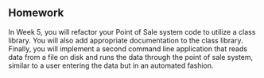 ## Homework

In Week 5, you will refactor your Point of Sale system code to utilize a class library. You will also add appropriate documentation to the class library. Finally, you will implement a second command line application that reads data from a file on disk and runs the data through the point of sale system, similar to a user entering the data but in an automated fashion. 

